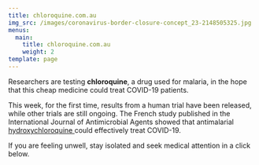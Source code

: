 ```yaml
---
title: chloroquine.com.au
img_src: /images/coronavirus-border-closure-concept_23-2148505325.jpg
menus:
  main:
    title: chloroquine.com.au
    weight: 2
template: page
---
```



Researchers are testing **chloroquine**, a drug used for malaria, in the hope that this cheap medicine could treat COVID-19 patients.

This week, for the first time, results from a human trial have been released, while other trials are still ongoing. The French study published in the International Journal of Antimicrobial Agents showed that antimalarial [hydroxychloroquine ](https://chloroquine.com.au/)could effectively treat COVID-19.  

If you are feeling unwell, stay isolated and seek medical attention in a click below.